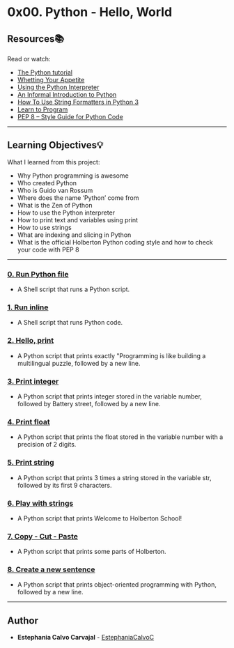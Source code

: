 # 0x00. Python - Hello, World

## Resources:books:
Read or watch:
* [The Python tutorial](https://intranet.hbtn.io/rltoken/fX5geNeDFcCtootbB_MqCQ)
* [Whetting Your Appetite](https://intranet.hbtn.io/rltoken/JnsZOCXrWDkZn6iMo1uuFg)
* [Using the Python Interpreter](https://intranet.hbtn.io/rltoken/AejXr_G-d8CSITEtpvwpRg)
* [An Informal Introduction to Python](https://intranet.hbtn.io/rltoken/lUBuPMNcox9EqJ1Q3oVesQ)
* [How To Use String Formatters in Python 3](https://intranet.hbtn.io/rltoken/z6mk3Yep2tJVSF6KsBAYrg)
* [Learn to Program](https://intranet.hbtn.io/rltoken/gYgGXOth8N16KjUpXgO1uQ)
* [PEP 8 – Style Guide for Python Code](https://intranet.hbtn.io/rltoken/BMIjFOY7HvWHSjHfNrkzPg)

---
## Learning Objectives:bulb:
What I learned from this project:

* Why Python programming is awesome
* Who created Python
* Who is Guido van Rossum
* Where does the name ‘Python’ come from
* What is the Zen of Python
* How to use the Python interpreter
* How to print text and variables using print
* How to use strings
* What are indexing and slicing in Python
* What is the official Holberton Python coding style and how to check your code with PEP 8

---

### [0. Run Python file](./0-run)
* A Shell script that runs a Python script.


### [1. Run inline](./1-run_inline)
* A Shell script that runs Python code.


### [2. Hello, print](./2-print.py)
* A Python script that prints exactly \"Programming is like building a multilingual puzzle, followed by a new line.


### [3. Print integer](./3-print_number.py)
* A Python script that prints integer stored in the variable number, followed by Battery street, followed by a new line.


### [4. Print float](./4-print_float.py)
* A Python script that prints the float stored in the variable number with a precision of 2 digits.


### [5. Print string](./5-print_string.py)
* A Python script that prints 3 times a string stored in the variable str, followed by its first 9 characters.


### [6. Play with strings](./6-concat.py)
* A Python script that prints Welcome to Holberton School!


### [7. Copy - Cut - Paste](./7-edges.py)
* A Python script that prints some parts of Holberton.


### [8. Create a new sentence](./8-concat_edges.py)
* A Python script that prints object-oriented programming with Python, followed by a new line.

<!--
### [9. Easter Egg](./9-easter_egg.py)
* Write a Python script that prints “The Zen of Python”, by TimPeters, followed by a new line.


### [10. Linked list cycle](./10-check_cycle.c)
* Technical interview preparation: 


### [11. Hello, write](./100-write.py)
* Write a Python script that prints exactly and that piece of art is useful - Dora Korpar, 2015-10-19, followed by a new line.


### [12. Compile](./101-compile)
* Write a script that compiles a Python script file.


### [13. ByteCode -> Python #1](./102-magic_calculation.py)
* Write the Python function def magic_calculation(a, b): that does exactly the same as the following Python bytecode:
-->
---

## Author
* **Estephania Calvo Carvajal** - [EstephaniaCalvoC](https://github.com/EstephaniaCalvoC)